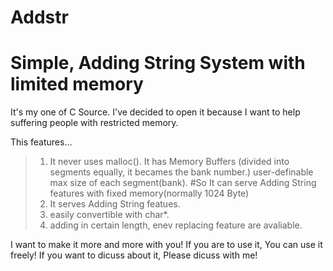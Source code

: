 # Addstr
# Simple, Adding String System with limited memory

It's my one of C Source. I've decided to open it because I want to help suffering people with restricted memory.

This features...
> 1. It never uses malloc().
> It has Memory Buffers (divided into segments equally, it becames the bank number.)
> user-definable max size of each segment(bank).
> #So It can serve Adding String features with fixed memory(normally 1024 Byte) 
> 2. It serves Adding String featues.
> 3. easily convertible with char*.
> 4. adding in certain length, enev replacing feature are avaliable.

I want to make it more and more with you!
If you are to use it, You can use it freely!
If you want to dicuss about it, Please dicuss with me!
